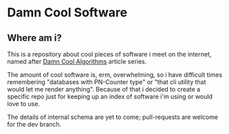 # Damn Cool Software

## Where am i?

This is a repository about cool pieces of software i meet on the 
internet, named after [Damn Cool Algorithms][] article series.

The amount of cool software is, erm, overwhelming, so i have difficult 
times remembering "databases with PN-Counter type" or "that cli utility
that would let me render anything". Because of that i decided to create
a specific repo just for keeping up an index of software i'm using or 
would love to use.

The details of internal schema are yet to come; pull-requests are 
welcome for the dev branch.

  [Damn Cool Algorithms]: http://blog.notdot.net/tag/damn-cool-algorithms
  